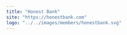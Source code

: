 ```yaml
---
title: "Honest Bank"
site: "https://honestbank.com"
logo: "../../images/members/honestbank.svg"
---
```

